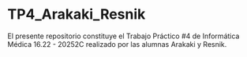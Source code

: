 # TP4_Arakaki_Resnik
El presente repositorio constituye el Trabajo Práctico #4 de Informática Médica 16.22 - 20252C realizado por las alumnas Arakaki y Resnik.

